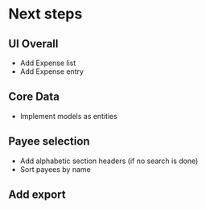 # Next steps

## UI Overall
- Add Expense list
- Add Expense entry

## Core Data
- Implement models as entities

## Payee selection
- Add alphabetic section headers (if no search is done)
- Sort payees by name

## Add export
